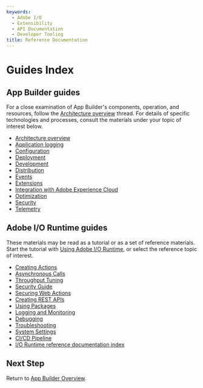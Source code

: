 ```yaml
---
keywords:
  - Adobe I/O
  - Extensibility
  - API Documentation
  - Developer Tooling
title: Reference Documentation
---
```


# Guides Index

## App Builder guides

For a close examination of App Builder's components, operation, and resources, follow the [Architecture overview](app_builder_guides/architecture_overview/architecture_overview.md) thread. For details of specific technologies and processes, consult the materials under your topic of interest below.

* [Architecture overview](app_builder_guides/architecture_overview/architecture_overview.md)
* [Application logging](app_builder_guides/application_logging/logging.md)
* [Configuration](app_builder_guides/configuration/configuration.md)
* [Deployment](app_builder_guides/deployment/deployment.md)
* [Development](app_builder_guides/development.md)
* [Distribution](app_builder_guides/distribution.md)
* [Events](app_builder_guides/events/custom_events.md)
* [Extensions](app_builder_guides/extensions/extensions.md)
* [Integration with Adobe Experience Cloud](app_builder_guides/exc_app/aec_integration.md)
* [Optimization](app_builder_guides/optimization.md)
* [Security](app_builder_guides/security/index.md)
* [Telemetry](app_builder_guides/telemetry.md)

## Adobe I/O Runtime guides

These materials may be read as a tutorial or as a set of reference materials. Start the tutorial with [Using Adobe I/O Runtime](runtime_guides/using_runtime.md), or select the reference topic of interest.

* [Creating Actions](runtime_guides/creating_actions.md)
* [Asynchronous Calls](runtime_guides/asynchronous_calls.md)
* [Throughput Tuning](runtime_guides/throughput_tuning.md)
* [Security Guide](runtime_guides/security_general.md) 
* [Securing Web Actions](runtime_guides/securing_web_actions.md)
* [Creating REST APIs](runtime_guides/creating_rest_apis.md)
* [Using Packages](runtime_guides/using_packages.md)
* [Logging and Monitoring](runtime_guides/logging_monitoring.md)
* [Debugging](runtime_guides/debugging.md)
* [Troubleshooting](runtime_guides/troubleshooting.md)
* [System Settings](runtime_guides/system_settings.md)
* [CI/CD Pipeline](runtime_guides/ci-cd_pipeline.md)
* [I/O Runtime reference documentation index](runtime_guides/reference_docs/index.md)

## Next Step

Return to [App Builder Overview](../intro_and_overview/app_builder_overview.md).
